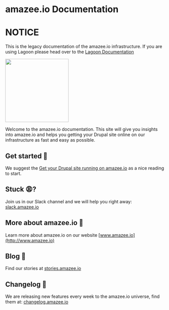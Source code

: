# amazee.io Documentation
# NOTICE
This is the legacy documentation of the amazee.io infrastructure. If you are using Lagoon please head over
to the <a href="https://lagoon.readthedocs.io">Lagoon Documentation</a>




<img src="./Docs_amazeeio.png" width="200" />


Welcome to the amazee.io documentation. This site will give you insights into amazee.io and helps you getting your Drupal site online on our infrastructure as fast and easy as possible.

## Get started 🚀

We suggest the [Get your Drupal site running on amazee.io](step_by_step_guides/get_your_drupal_site_running_on_amazeeio.md) as a nice reading to start.

## Stuck 😩?

Join us in our Slack channel and we will help you right away: [slack.amazee.io](https://slack.amazee.io)

## More about amazee.io 🎉

Learn more about amazee.io on our website [www.amazee.io](http://www.amazee.io)


## Blog 📖

Find our stories at [stories.amazee.io](https://stories.amazee.io)

## Changelog 📃

We are releasing new features every week to the amazee.io universe, find them at: [changelog.amazee.io](http://changelog.amazee.io)
